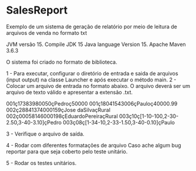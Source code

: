 # SalesReport
Exemplo de um sistema de geração de relatório por meio de leitura de arquivos de venda no formato txt

JVM versão 15.
Compile JDK 15
Java language Version 15.
Apache Maven 3.6.3  

O sistema foi criado no formato de biblioteca.

1 - Para executar, configurar o diretório de entrada e saida de arquivos (input output) na classe Launcher e após executar o método main.
2 - Colocar um arquivo de entrada no formato abaixo. O arquivo deverá ser um arquivo de texto válido e apresentar a extensão .txt.

001ç17383980050çPedroç50000
001ç18041543006çPauloç40000.99
002ç28841374000159çJose daSilvaçRural
002ç00058146000198çEduardoPereiraçRural
003ç10ç[1-10-100,2-30-2.50,3-40-3.10]çPedro
003ç08ç[1-34-10,2-33-1.50,3-40-0.10]çPaulo

3 - Verifique o arquivo de saída.

4 - Rodar com diferentes formatações de arquivo
    Caso ache algum bug reportar para que seja coberto pelo teste unitário.

5 - Rodar os testes unitários.


